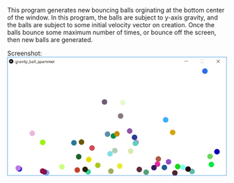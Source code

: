 This program generates new bouncing balls orginating at the bottom center of the window. In this program, the balls are subject to y-axis gravity, and the balls are subject to some initial velocity vector on creation. Once the balls bounce some maximum number of times, or bounce off the screen, then new balls are generated.

Screenshot:  
![screenshot](gravity_ball_spammer.png)